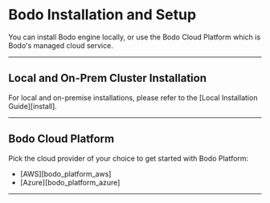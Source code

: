 # Bodo Installation and Setup

You can install Bodo engine locally, or use the Bodo Cloud Platform which is Bodo's managed cloud service.

______________________________________________________________________

## Local and On-Prem Cluster Installation

For local and on-premise installations, please refer to the [Local Installation Guide][install].

______________________________________________________________________

## Bodo Cloud Platform

Pick the cloud provider of your choice to get started with Bodo Platform:

- [AWS][bodo_platform_aws]
- [Azure][bodo_platform_azure]

______________________________________________________________________
